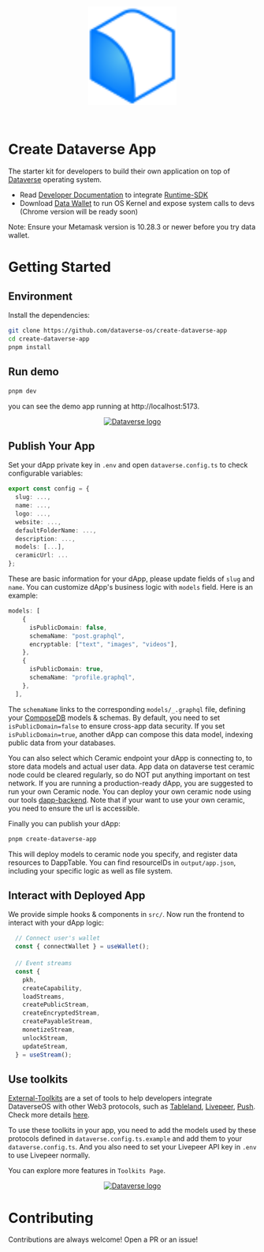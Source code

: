 <br/>
<p align="center">
<a href=" " target="_blank">
<img src="./logo.svg" width="180" alt="Dataverse logo">
</a >
</p >
<br/>

# Create Dataverse App

The starter kit for developers to build their own application on top of [Dataverse](https://dataverse-os.com) operating system.

- Read [Developer Documentation](https://gitbook.dataverse-os.com/) to integrate [Runtime-SDK](https://github.com/dataverse-os/runtime-connector)
- Download [Data Wallet](https://chrome.google.com/webstore/detail/dataverse/kcigpjcafekokoclamfendmaapcljead) to run OS Kernel and expose system calls to devs (Chrome version will be ready soon)

Note: Ensure your Metamask version is 10.28.3 or newer before you try data wallet.

# Getting Started

## Environment

Install the dependencies:

```bash
git clone https://github.com/dataverse-os/create-dataverse-app
cd create-dataverse-app
pnpm install
```

## Run demo
  
  ```bash
  pnpm dev
  ```
you can see the demo app running at http://localhost:5173.
<p align="center">
<a href=" " target="_blank">
<img src="https://s2.loli.net/2023/06/21/yYHCeZXA82PzJiV.png" width="300" alt="Dataverse logo">
</a >
</p >

## Publish Your App

Set your dApp private key in `.env` and open `dataverse.config.ts` to check configurable variables:

```typescript
export const config = {
  slug: ...,
  name: ...,
  logo: ...,
  website: ...,
  defaultFolderName: ...,
  description: ...,
  models: [...],
  ceramicUrl: ...
};
```

These are basic information for your dApp, please update fields of `slug` and `name`. You can customize dApp's business logic with `models` field. Here is an example: 

```typescript
models: [
    {
      isPublicDomain: false,
      schemaName: "post.graphql",
      encryptable: ["text", "images", "videos"],
    },
    {
      isPublicDomain: true,
      schemaName: "profile.graphql",
    },
  ],
```

The `schemaName` links to the corresponding `models/_.graphql` file, defining your [ComposeDB](https://composedb.js.org/docs/0.4.x/guides/data-modeling/schemas) models & schemas. By default, you need to set `isPublicDomain=false` to ensure cross-app data security. If you set `isPublicDomain=true`, another dApp can compose this data model, indexing public data from your databases. 

You can also select which Ceramic endpoint your dApp is connecting to, to store data models and actual user data. App data on dataverse test ceramic node could be cleared regularly, so do NOT put anything important on test network. If you are running a production-ready dApp, you are suggested to run your own Ceramic node. You can deploy your own ceramic node using our tools [dapp-backend](https://github.com/dataverse-os/dapp-backend). Note that if your want to use your own ceramic, you need to ensure the url is accessible.

Finally you can publish your dApp: 

```bash
pnpm create-dataverse-app
```
This will deploy models to ceramic node you specify, and register data resources to DappTable. You can find resourceIDs in `output/app.json`, including your specific logic as well as file system. 

## Interact with Deployed App

We provide simple hooks & components in `src/`. Now run the frontend to interact with your dApp logic: 

```typescript
  // Connect user's wallet
  const { connectWallet } = useWallet();

  // Event streams
  const {
    pkh,
    createCapability,
    loadStreams,
    createPublicStream,
    createEncryptedStream,
    createPayableStream,
    monetizeStream,
    unlockStream,
    updateStream,
  } = useStream();
```
## Use toolkits
[External-Toolkits](https://github.com/dataverse-os/external-toolkits) are a set of tools to help developers integrate DataverseOS with other Web3 protocols, such as [Tableland](https://tableland.xyz/), [Livepeer](https://livepeer.org/), [Push](https://staging.push.org/). Check more details [here](https://github.com/dataverse-os/external-toolkits).

To use these toolkits in your app, you need to add the models used by these protocols defined in `dataverse.config.ts.example` and add them to your
`dataverse.config.ts`. And you also need to set your Livepeer API key in `.env` to use Livepeer normally.

You can explore more features in `Toolkits Page`.

<p align="center">
<a href=" " target="_blank">
<img src="https://s2.loli.net/2023/06/19/CveOImi4LswYX6D.png" width="300" alt="Dataverse logo">
</a >
</p >

# Contributing

Contributions are always welcome! Open a PR or an issue!